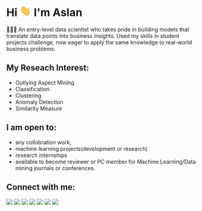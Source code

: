 # Hi <img src="https://raw.githubusercontent.com/ABSphreak/ABSphreak/master/gifs/Hi.gif" width="30px"> I'm Aslan

👨🏻‍💻 An entry-level data scientist who takes pride in building models that translate data points into business insights. Used my skills in student projects challenge, now eager to apply the same knowledge to real-world business problems.

## My Reseach Interest:
- Outlying Aspect Mining
- Classification
- Clustering
- Anomaly Detection
- Similarity Measure

## I am open to:

- any collobration work,
- machine learning projects(development or research)
- research internships 
- available to become reviewer or PC member for Machine Learning/Data mining journals or conferences.

## Connect with me:

<p align = "center">

[<img src="https://img.shields.io/badge/kaggle-%2312100E.svg?&style=for-the-badge&logo=kaggle&logoColor=white&color=black" />](https://www.kaggle.com/themlphdstudent)
[<img src="https://img.shields.io/badge/tableau-%2312100E.svg?&style=for-the-badge&logo=tableau&logoColor=white&color=black" />](https://public.tableau.com/app/profile/aslan.ahmedov#!/)
[<img src ="https://img.shields.io/badge/website-%23.svg?&style=for-the-badge&logo=www&logoColor=white%22&color=black">](https://github.com/Asikpalysik)
[<img src="https://img.shields.io/badge/twitter-%231DA1F2.svg?&style=for-the-badge&logo=twitter&logoColor=white&color=black" />](https://twitter.com/Mr_Asik) 
[<img src="https://img.shields.io/badge/linkedin-%2312100E.svg?&style=for-the-badge&logo=linkedin&logoColor=white&color=black" />](https://www.linkedin.com/in/asikpalysik/)
[<img src="https://img.shields.io/badge/facebook-%2312100E.svg?&style=for-the-badge&logo=facebook&logoColor=white&color=black" />](https://www.facebook.com/Asikpalysik/)
[<img src="https://img.shields.io/badge/instagram-%2312100E.svg?&style=for-the-badge&logo=instagram&logoColor=white&color=black" />](https://www.instagram.com/asikpalysik/)

</p>

<!-- 
----
[<img src="https://github-profile-trophy.vercel.app/?username=durgeshsamariya&row=2&column=3" />](https://github.com/ryo-ma/github-profile-trophy)
[<img src="https://github-readme-stats.vercel.app/api?username=durgeshsamariya&theme=algolia&count_private=true&include_all_commits=true&show_icons=true" />](https://github.com/anuraghazra/github-readme-stats)
[![GitHub Streak](https://github-readme-streak-stats.herokuapp.com/?user=durgeshsamariya&theme=dark)](https://github.com/DenverCoder1/github-readme-streak-stats)
[![Durgesh's Top Langs](https://github-readme-stats.vercel.app/api/top-langs/?username=themlphdstudent&theme=algolia&hide=Jupyter&layout=compact&show_icons=true)](https://github.com/anuraghazra/github-readme-stats)
 -->
